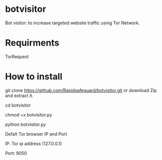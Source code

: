 # botvisitor
Bot visitor: to increase targeted website traffic using Tor Network. 

# Requirments

TorRequest

# How to install 

git clone https://github.com/Rapidsafeguard/botvisitor.git or download Zip and extract it.

cd botvisitor

chmod +x botvisitor.py

python botvisitor.py  <IP> <Port>
  
  Defalt Tor browser IP and Port
  
  IP: Tor ip address (127.0.0.1)
  
  Port: 9050
  
